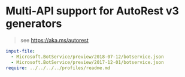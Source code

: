 # Multi-API support for AutoRest v3 generators

> see https://aka.ms/autorest

``` yaml $(enable-multi-api)
input-file:
  - Microsoft.BotService/preview/2018-07-12/botservice.json
  - Microsoft.BotService/preview/2017-12-01/botservice.json
require: ../../../../profiles/readme.md
```
